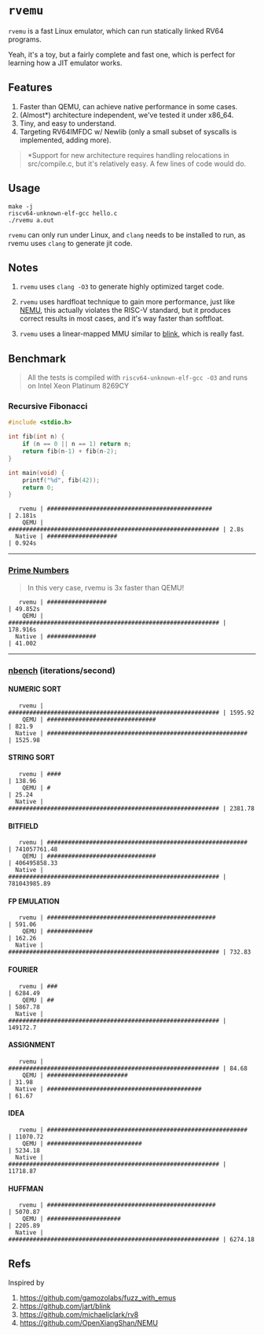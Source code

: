 # `rvemu`

`rvemu` is a fast Linux emulator, which can run statically linked RV64 programs.

Yeah, it's a toy, but a fairly complete and fast one, which is perfect for learning how a JIT emulator works.

## Features

1. Faster than QEMU, can achieve native performance in some cases.
2. (Almost*) architecture independent, we've tested it under x86_64.
3. Tiny, and easy to understand.
4. Targeting RV64IMFDC w/ Newlib (only a small subset of syscalls is implemented, adding more).

> *Support for new architecture requires handling relocations in src/compile.c, but it's relatively easy. A few lines of code would do.

## Usage

```
make -j
riscv64-unknown-elf-gcc hello.c
./rvemu a.out
```

`rvemu` can only run under Linux, and `clang` needs to be installed to run, as rvemu uses `clang` to generate jit code.

## Notes

1. `rvemu` uses `clang -O3` to generate highly optimized target code.

2. `rvemu` uses hardfloat technique to gain more performance, just like [NEMU](https://github.com/OpenXiangShan/NEMU), this actually violates the RISC-V standard, but it produces correct results in most cases, and it's way faster than softfloat.

3. `rvemu` uses a linear-mapped MMU similar to [blink](https://github.com/jart/blink), which is really fast.


## Benchmark

> All the tests is compiled with `riscv64-unknown-elf-gcc -O3` and runs on Intel Xeon Platinum 8269CY

### Recursive Fibonacci
```c
#include <stdio.h>

int fib(int n) {
    if (n == 0 || n == 1) return n;
    return fib(n-1) + fib(n-2);
}

int main(void) {
    printf("%d", fib(42));
    return 0;
}
```


```
   rvemu | ###############################################              | 2.181s
    QEMU | ############################################################ | 2.8s
  Native | ####################                                         | 0.924s
```

---



### [Prime Numbers](https://github.com/tsoding/prime-benchmark/blob/master/prime.c)

> In this very case, rvemu is 3x faster than QEMU!

```
   rvemu | #################                                            | 49.852s
    QEMU | ############################################################ | 178.916s
  Native | ##############                                               | 41.002
```

---



### [nbench](https://github.com/nfinit/ansibench/tree/master/nbench) (iterations/second)


#### NUMERIC SORT

```
   rvemu | ############################################################ | 1595.92
    QEMU | ###############################                              | 821.9
  Native | #########################################################    | 1525.98
```

#### STRING SORT

```
   rvemu | ####                                                         | 138.96
    QEMU | #                                                            | 25.24
  Native | ############################################################ | 2381.78
```

#### BITFIELD

```
   rvemu | #########################################################    | 741057761.48
    QEMU | ###############################                              | 406495858.33
  Native | ############################################################ | 781043985.89
```

#### FP EMULATION

```
   rvemu | ################################################             | 591.06
    QEMU | #############                                                | 162.26
  Native | ############################################################ | 732.83
```

#### FOURIER

```
   rvemu | ###                                                          | 6284.49
    QEMU | ##                                                           | 5867.78
  Native | ############################################################ | 149172.7
```

#### ASSIGNMENT

```
   rvemu | ############################################################ | 84.68
    QEMU | #######################                                      | 31.98
  Native | ############################################                 | 61.67
```

#### IDEA

```
   rvemu | #########################################################    | 11070.72
    QEMU | ###########################                                  | 5234.18
  Native | ############################################################ | 11718.87
```

#### HUFFMAN

```
   rvemu | ################################################             | 5070.87
    QEMU | #####################                                        | 2205.89
  Native | ############################################################ | 6274.18
```

## Refs

Inspired by

1. https://github.com/gamozolabs/fuzz_with_emus
2. https://github.com/jart/blink
3. https://github.com/michaeljclark/rv8
4. https://github.com/OpenXiangShan/NEMU
